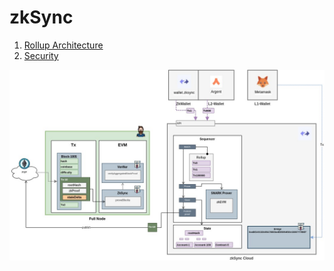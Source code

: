 # zkSync

1. [Rollup Architecture](https://zksync.io/userdocs/tech.html#zk-rollup-architecture)
2. [Security](https://zksync.io/userdocs/security.html)



<img src="doc/Blockchain-Architecture-L2-zksync-Overview.jpg" width="900">
